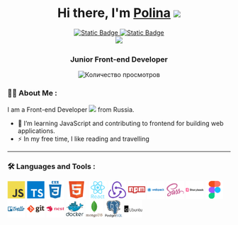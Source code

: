 <h1 align="center">Hi there, I'm <a href="https://daniilshat.ru/" target="_blank">Polina</a> 
<img src="https://github.com/blackcater/blackcater/raw/main/images/Hi.gif" height="32"/></h1>
<div align="center">
  <a href="#">
    <img alt="Static Badge" src="https://img.shields.io/badge/Telegram-blue?logo=telegram&logoColor=%23ffff">
  </a>
  <a href="#">
    <img alt="Static Badge" src="https://img.shields.io/badge/VK-blue?logo=VK&logoColor=%23ffff">
  </a>
</div>
<div align="center">
  <img src="https://media.giphy.com/media/hpXdHPfFI5wTABdDx9/giphy.gif" height="200">
</div>
<h3 align="center">Junior Front-end Developer</h3>
<div align="center">
  <img src="https://komarev.com/ghpvc/?username=polinakoma&style=flat-square&color=blue" alt="Количество просмотров">
</div>

### :tipping_hand_woman: About Me :
I am a Front-end Developer <img src="https://media.giphy.com/media/WUlplcMpOCEmTGBtBW/giphy.gif" width="30"> from Russia.
- :telescope: I’m learning JavaScript and contributing to frontend for building web applications.
- :zap: In my free time, I like reading and travelling
---

### :hammer_and_wrench: Languages and Tools :
<div>
  <img src="https://github.com/devicons/devicon/blob/master/icons/javascript/javascript-original.svg" title="JavaScript" width="40" height="40">
  <img src="https://github.com/devicons/devicon/blob/master/icons/typescript/typescript-original.svg" title="TypeScript" width="40" height="40">
  <img src="https://github.com/devicons/devicon/blob/master/icons/css3/css3-plain-wordmark.svg"  title="CSS3" alt="CSS" width="40" height="40"/>&nbsp;
  <img src="https://github.com/devicons/devicon/blob/master/icons/html5/html5-original.svg" title="HTML5" alt="HTML" width="40" height="40"/>&nbsp;
  <img src="https://github.com/devicons/devicon/blob/master/icons/react/react-original-wordmark.svg" title="React" alt="React" width="40" height="40">
  <img src="https://github.com/devicons/devicon/blob/master/icons/redux/redux-original.svg" title="Redux" width="40" height="40">
  <img src="https://github.com/devicons/devicon/blob/master/icons/npm/npm-original-wordmark.svg" title="Npm" width="40" height="40">
  <img src="https://github.com/devicons/devicon/blob/master/icons/webpack/webpack-original-wordmark.svg" title="Webpack" width="40" height="40">
  <img src="https://github.com/devicons/devicon/blob/master/icons/sass/sass-original.svg" title="Sass" width="40" height="40">
  <img src="https://github.com/devicons/devicon/blob/master/icons/storybook/storybook-original-wordmark.svg" title="Storybook" width="40" height="40">
  <img src="https://github.com/devicons/devicon/blob/master/icons/figma/figma-original.svg" title="Figma" width="40" height="40">
  <img src="https://github.com/devicons/devicon/blob/master/icons/trello/trello-plain-wordmark.svg" title="Trello" width="40" height="40">
  <img src="https://github.com/devicons/devicon/blob/master/icons/git/git-original-wordmark.svg" title="Git" width="40" height="40">
  <img src="https://github.com/devicons/devicon/blob/master/icons/nestjs/nestjs-plain-wordmark.svg" title="Nestjs" width="40" height="40">
  <img src="https://github.com/devicons/devicon/blob/master/icons/docker/docker-original-wordmark.svg" title="Docker" width="40" height="40">
  <img src="https://github.com/devicons/devicon/blob/master/icons/mongodb/mongodb-original-wordmark.svg" title="Mongodb" width="40" height="40">
  <img src="https://github.com/devicons/devicon/blob/master/icons/postgresql/postgresql-original-wordmark.svg" title="Postgresql" width="40" height="40">
  <img src="https://github.com/devicons/devicon/blob/master/icons/ubuntu/ubuntu-plain-wordmark.svg" title="Ubuntu" width="40" height="40">
</div>

